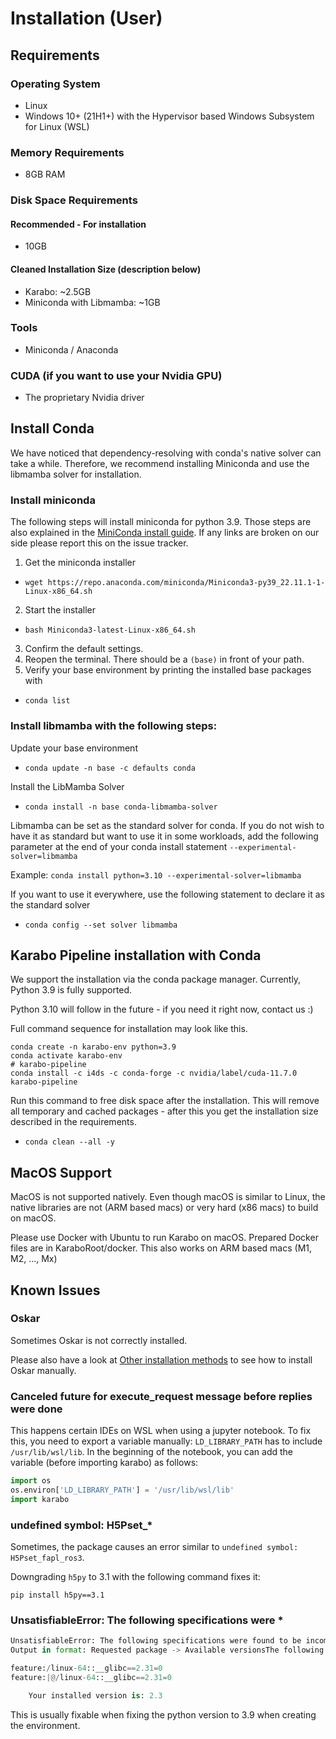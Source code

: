 # Installation (User)

## Requirements

### Operating System
- Linux 
- Windows 10+ (21H1+) with the Hypervisor based Windows Subsystem for Linux (WSL)

### Memory Requirements
- 8GB RAM

### Disk Space Requirements
#### Recommended - For installation
-  10GB

#### Cleaned Installation Size (description below)
-  Karabo: ~2.5GB
-  Miniconda with Libmamba: ~1GB

### Tools
- Miniconda / Anaconda

### CUDA (if you want to use your Nvidia GPU)
- The proprietary Nvidia driver

## Install Conda

We have noticed that dependency-resolving with conda's native solver can take a while. Therefore, we recommend installing Miniconda and use the libmamba solver for installation.

### Install miniconda

The following steps will install miniconda for python 3.9. Those steps are also explained in the [MiniConda install guide](https://docs.conda.io/projects/conda/en/latest/user-guide/install/linux.html). If any links are broken on our side please report this on the issue tracker. 

1. Get the miniconda installer
- `wget https://repo.anaconda.com/miniconda/Miniconda3-py39_22.11.1-1-Linux-x86_64.sh`

2. Start the installer 
- `bash Miniconda3-latest-Linux-x86_64.sh`

3. Confirm the default settings. 
4. Reopen the terminal. There should be a `(base)` in front of your path.
5. Verify your base environment by printing the installed base packages with
- `conda list`

### Install libmamba with the following steps:

Update your base environment
- `conda update -n base -c defaults conda`

Install the LibMamba Solver
- `conda install -n base conda-libmamba-solver`

Libmamba can be set as the standard solver for conda. If you do not wish to have it as standard but want to use it in some workloads, add the following parameter at the end of your conda install statement `--experimental-solver=libmamba`

Example: `conda install python=3.10 --experimental-solver=libmamba`

If you want to use it everywhere, use the following statement to declare it as the standard solver
- `conda config --set solver libmamba`

## Karabo Pipeline installation with Conda

We support the installation via the conda package manager.
Currently, Python 3.9 is fully supported.

Python 3.10 will follow in the future - if you need it right now, contact us :) 

Full command sequence for installation may look like this.

```shell
conda create -n karabo-env python=3.9
conda activate karabo-env
# karabo-pipeline
conda install -c i4ds -c conda-forge -c nvidia/label/cuda-11.7.0 karabo-pipeline
```

Run this command to free disk space after the installation. This will remove all temporary and cached packages - after this you get the installation size described in the requirements.
- `conda clean --all -y`

## MacOS Support

MacOS is not supported natively. Even though macOS is similar to Linux, the native libraries are not (ARM based macs) or very hard (x86 macs) to build on macOS. 

Please use Docker with Ubuntu to run Karabo on macOS. Prepared Docker files are in KaraboRoot/docker. This also works on ARM based macs (M1, M2, ..., Mx)

##  Known Issues

### Oskar
Sometimes Oskar is not correctly installed. 

Please also have a look at [Other installation methods](installation_no_conda.md) to see how to install Oskar manually.

### Canceled future for execute_request message before replies were done
This happens certain IDEs on WSL when using a jupyter notebook. To fix this, you need to export a variable manually: 
`LD_LIBRARY_PATH` has to include `/usr/lib/wsl/lib`. 
In the beginning of the notebook, you can add the variable (before importing karabo) as follows:

```python
import os
os.environ['LD_LIBRARY_PATH'] = '/usr/lib/wsl/lib'
import karabo
```

### undefined symbol: H5Pset_*
Sometimes, the package causes an error similar to `undefined symbol: H5Pset_fapl_ros3`. 

Downgrading `h5py` to 3.1 with the following command fixes it:

```shell
pip install h5py==3.1
```

### UnsatisfiableError: The following specifications were *

```python
UnsatisfiableError: The following specifications were found to be incompatible with each other:
Output in format: Requested package -> Available versionsThe following specifications were found to be incompatible with your system:

feature:/linux-64::__glibc==2.31=0
feature:|@/linux-64::__glibc==2.31=0

	Your installed version is: 2.3
```

This is usually fixable when fixing the python version to 3.9 when creating the environment.
